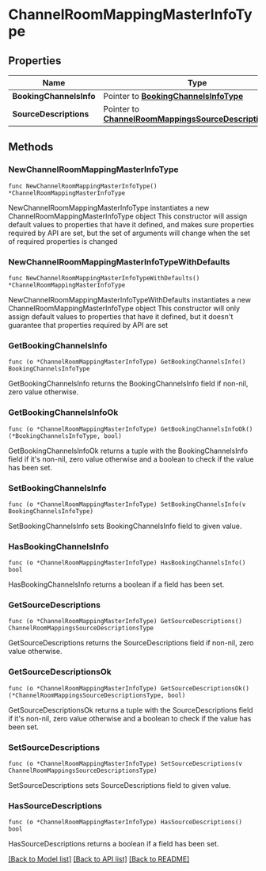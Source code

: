 # ChannelRoomMappingMasterInfoType

## Properties

Name | Type | Description | Notes
------------ | ------------- | ------------- | -------------
**BookingChannelsInfo** | Pointer to [**BookingChannelsInfoType**](BookingChannelsInfoType.md) |  | [optional] 
**SourceDescriptions** | Pointer to [**ChannelRoomMappingsSourceDescriptionsType**](ChannelRoomMappingsSourceDescriptionsType.md) |  | [optional] 

## Methods

### NewChannelRoomMappingMasterInfoType

`func NewChannelRoomMappingMasterInfoType() *ChannelRoomMappingMasterInfoType`

NewChannelRoomMappingMasterInfoType instantiates a new ChannelRoomMappingMasterInfoType object
This constructor will assign default values to properties that have it defined,
and makes sure properties required by API are set, but the set of arguments
will change when the set of required properties is changed

### NewChannelRoomMappingMasterInfoTypeWithDefaults

`func NewChannelRoomMappingMasterInfoTypeWithDefaults() *ChannelRoomMappingMasterInfoType`

NewChannelRoomMappingMasterInfoTypeWithDefaults instantiates a new ChannelRoomMappingMasterInfoType object
This constructor will only assign default values to properties that have it defined,
but it doesn't guarantee that properties required by API are set

### GetBookingChannelsInfo

`func (o *ChannelRoomMappingMasterInfoType) GetBookingChannelsInfo() BookingChannelsInfoType`

GetBookingChannelsInfo returns the BookingChannelsInfo field if non-nil, zero value otherwise.

### GetBookingChannelsInfoOk

`func (o *ChannelRoomMappingMasterInfoType) GetBookingChannelsInfoOk() (*BookingChannelsInfoType, bool)`

GetBookingChannelsInfoOk returns a tuple with the BookingChannelsInfo field if it's non-nil, zero value otherwise
and a boolean to check if the value has been set.

### SetBookingChannelsInfo

`func (o *ChannelRoomMappingMasterInfoType) SetBookingChannelsInfo(v BookingChannelsInfoType)`

SetBookingChannelsInfo sets BookingChannelsInfo field to given value.

### HasBookingChannelsInfo

`func (o *ChannelRoomMappingMasterInfoType) HasBookingChannelsInfo() bool`

HasBookingChannelsInfo returns a boolean if a field has been set.

### GetSourceDescriptions

`func (o *ChannelRoomMappingMasterInfoType) GetSourceDescriptions() ChannelRoomMappingsSourceDescriptionsType`

GetSourceDescriptions returns the SourceDescriptions field if non-nil, zero value otherwise.

### GetSourceDescriptionsOk

`func (o *ChannelRoomMappingMasterInfoType) GetSourceDescriptionsOk() (*ChannelRoomMappingsSourceDescriptionsType, bool)`

GetSourceDescriptionsOk returns a tuple with the SourceDescriptions field if it's non-nil, zero value otherwise
and a boolean to check if the value has been set.

### SetSourceDescriptions

`func (o *ChannelRoomMappingMasterInfoType) SetSourceDescriptions(v ChannelRoomMappingsSourceDescriptionsType)`

SetSourceDescriptions sets SourceDescriptions field to given value.

### HasSourceDescriptions

`func (o *ChannelRoomMappingMasterInfoType) HasSourceDescriptions() bool`

HasSourceDescriptions returns a boolean if a field has been set.


[[Back to Model list]](../README.md#documentation-for-models) [[Back to API list]](../README.md#documentation-for-api-endpoints) [[Back to README]](../README.md)


